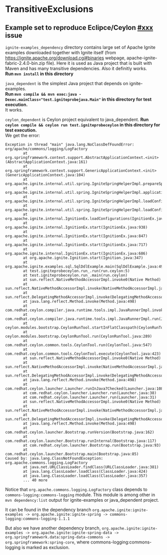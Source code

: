 # TransitiveExclusions

## Example set to reproduce Eclipce/Ceylon [#xxx]() issue

`ignite-examples_dependency` directory contains large set of Apache Ignite examples
downloaded together with Ignite itself (from https://ignite.apache.org/download.cgi#binaries webpage,
apache-ignite-fabric-2.4.0-bin.zip file). Here it is used as Java project that is built with Maven
and has many transitive dependencies. Also it definitly works.  
**Run `mvn install` in this directory**

`java_dependent` is the simplest Java project that depends on ignite-examples.  
**Run `mvn compile && mvn exec:java -Dexec.mainClass="test.igniteprobejava.Main"` in this directory for test execution.**  
It works.

`ceylon_dependent` is Ceylon project equivalent to java_dependent.
**Run `ceylon compile && ceylon run test.igniteprobeceylon` in this directory for test execution.**  
We get the error:
```
Exception in thread "main" java.lang.NoClassDefFoundError: org/apache/commons/logging/LogFactory
        at org.springframework.context.support.AbstractApplicationContext.<init>(AbstractApplicationContext.java:161)
        at org.springframework.context.support.GenericApplicationContext.<init>(GenericApplicationContext.java:104)
        at org.apache.ignite.internal.util.spring.IgniteSpringHelperImpl.prepareSpringContext(IgniteSpringHelperImpl.java:439)
        at org.apache.ignite.internal.util.spring.IgniteSpringHelperImpl.applicationContext(IgniteSpringHelperImpl.java:377)
        at org.apache.ignite.internal.util.spring.IgniteSpringHelperImpl.loadConfigurations(IgniteSpringHelperImpl.java:104)
        at org.apache.ignite.internal.util.spring.IgniteSpringHelperImpl.loadConfigurations(IgniteSpringHelperImpl.java:98)
        at org.apache.ignite.internal.IgnitionEx.loadConfigurations(IgnitionEx.java:737)
        at org.apache.ignite.internal.IgnitionEx.start(IgnitionEx.java:938)
        at org.apache.ignite.internal.IgnitionEx.start(IgnitionEx.java:847)
        at org.apache.ignite.internal.IgnitionEx.start(IgnitionEx.java:717)
        at org.apache.ignite.internal.IgnitionEx.start(IgnitionEx.java:686)
        at org.apache.ignite.Ignition.start(Ignition.java:347)
        at org.apache.ignite.examples.sql.SqlDdlExample.main(SqlDdlExample.java:49)
        at test.igniteprobeceylon.run_.run(run.ceylon:5)
        at test.igniteprobeceylon.run_.main(run.ceylon)
        at sun.reflect.NativeMethodAccessorImpl.invoke0(Native Method)
        at sun.reflect.NativeMethodAccessorImpl.invoke(NativeMethodAccessorImpl.java:62)
        at sun.reflect.DelegatingMethodAccessorImpl.invoke(DelegatingMethodAccessorImpl.java:43)
        at java.lang.reflect.Method.invoke(Method.java:498)
        at com.redhat.ceylon.compiler.java.runtime.tools.impl.JavaRunnerImpl.invokeMain(JavaRunnerImpl.java:93)
        at com.redhat.ceylon.compiler.java.runtime.tools.impl.JavaRunnerImpl.run(JavaRunnerImpl.java:61)
        at ceylon.modules.bootstrap.CeylonRunTool.startInFlatClasspath(CeylonRunTool.java:424)
        at ceylon.modules.bootstrap.CeylonRunTool.run(CeylonRunTool.java:289)
        at com.redhat.ceylon.common.tools.CeylonTool.run(CeylonTool.java:547)
        at com.redhat.ceylon.common.tools.CeylonTool.execute(CeylonTool.java:423)
        at sun.reflect.NativeMethodAccessorImpl.invoke0(Native Method)
        at sun.reflect.NativeMethodAccessorImpl.invoke(NativeMethodAccessorImpl.java:62)
        at sun.reflect.DelegatingMethodAccessorImpl.invoke(DelegatingMethodAccessorImpl.java:43)
        at java.lang.reflect.Method.invoke(Method.java:498)
        at com.redhat.ceylon.launcher.Launcher.runInJava7Checked(Launcher.java:108)
        at com.redhat.ceylon.launcher.Launcher.run(Launcher.java:38)
        at com.redhat.ceylon.launcher.Launcher.run(Launcher.java:31)
        at sun.reflect.NativeMethodAccessorImpl.invoke0(Native Method)
        at sun.reflect.NativeMethodAccessorImpl.invoke(NativeMethodAccessorImpl.java:62)
        at sun.reflect.DelegatingMethodAccessorImpl.invoke(DelegatingMethodAccessorImpl.java:43)
        at java.lang.reflect.Method.invoke(Method.java:498)
        at com.redhat.ceylon.launcher.Bootstrap.runVersion(Bootstrap.java:162)
        at com.redhat.ceylon.launcher.Bootstrap.runInternal(Bootstrap.java:117)
        at com.redhat.ceylon.launcher.Bootstrap.run(Bootstrap.java:93)
        at com.redhat.ceylon.launcher.Bootstrap.main(Bootstrap.java:85)
Caused by: java.lang.ClassNotFoundException: org.apache.commons.logging.LogFactory
        at java.net.URLClassLoader.findClass(URLClassLoader.java:381)
        at java.lang.ClassLoader.loadClass(ClassLoader.java:424)
        at java.lang.ClassLoader.loadClass(ClassLoader.java:357)
        ... 40 more
```

Notice that `org.apache.commons.logging.LogFactory` class depends to `commons-logging:commons-logging` module.
This module is among other in `mvn dependency:list` output for ignite-examples or java_dependent project.

It can be found in the dependency branch `org.apache.ignite:ignite-examples -> org.apache.ignite:ignite-spring -> commons-logging:commons-logging-1.1.1`

But also we have another dependency branch, `org.apache.ignite:ignite-examples -> org.apache.ignite:ignite-spring-data -> org.springframework.data:spring-data-commons -> org.springframework:spring-core`,
where commons-logging:commons-logging is marked as exclusion.
